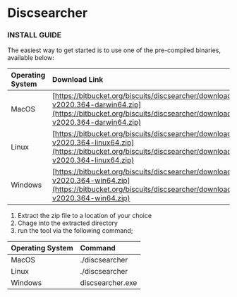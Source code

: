 # Discsearcher

### INSTALL GUIDE
The easiest way to get started is to use one of the pre-compiled binaries, available below:

| Operating System | Download Link |
| :------------- | :------------- |
| MacOS | [https://bitbucket.org/biscuits/discsearcher/downloads/discsearcher-v2020.364-darwin64.zip](https://bitbucket.org/biscuits/discsearcher/downloads/discsearcher-v2020.364-darwin64.zip) |
| Linux | [https://bitbucket.org/biscuits/discsearcher/downloads/discsearcher-v2020.364-linux64.zip](https://bitbucket.org/biscuits/discsearcher/downloads/discsearcher-v2020.364-linux64.zip) |
| Windows | [https://bitbucket.org/biscuits/discsearcher/downloads/discsearcher-v2020.364-win64.zip](https://bitbucket.org/biscuits/discsearcher/downloads/discsearcher-v2020.364-win64.zip) |

1. Extract the zip file to a location of your choice
2. Chage into the extracted directory
3. run the tool via the following command;

| Operating System | Command |
| :------------- | :------------- |
| MacOS | ./discsearcher |
| Linux | ./discsearcher |
| Windows | discsearcher.exe |